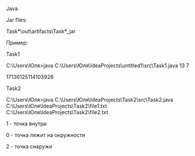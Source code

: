 Java

Jar files: 

Task*\out\artifacts\Task*_jar

Пример:

Task1

C:\Users\Юля>java C:\Users\Юля\IdeaProjects\untitled1\src\Task1.java 13 7

17136125114103928

Task2

C:\Users\Юля>java C:\Users\Юля\IdeaProjects\Task2\src\Task2.java C:\Users\Юля\IdeaProjects\Task2\file1.txt C:\Users\Юля\IdeaProjects\Task2\file2.txt

1 - точка внутри

0 - точка лежит на окружности

2 - точка снаружи
